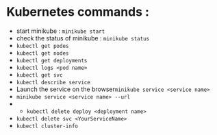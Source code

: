 # Kubernetes commands :<br />
* start minikube : `minikube start`<br />
* check the status of minikube : `minikube status`<br />
* `kubectl get podes`<br />
* `kubectl get nodes`<br />
* `kubectl get deployments` <br />
* `kubectl logs <pod name>` <br />
* `kubectl get svc` <br />
* `kubectl describe service` <br />
* Launch the service on the browser`minikube service <service name>` <br />
* `minikube service <service name> --url` <br />
* * `kubectl delete deploy <deployment name>` <br />
* `kubectl delete svc <YourServiceName>` <br />
* `kubectl cluster-info` <br />
